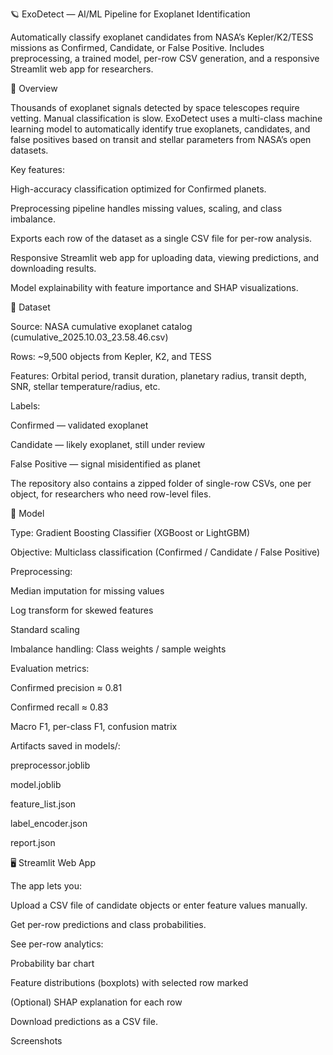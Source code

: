 🪐 ExoDetect — AI/ML Pipeline for Exoplanet Identification

Automatically classify exoplanet candidates from NASA’s Kepler/K2/TESS missions as Confirmed, Candidate, or False Positive.
Includes preprocessing, a trained model, per-row CSV generation, and a responsive Streamlit web app for researchers.

🚀 Overview

Thousands of exoplanet signals detected by space telescopes require vetting. Manual classification is slow.
ExoDetect uses a multi-class machine learning model to automatically identify true exoplanets, candidates, and false positives based on transit and stellar parameters from NASA’s open datasets.

Key features:

High-accuracy classification optimized for Confirmed planets.

Preprocessing pipeline handles missing values, scaling, and class imbalance.

Exports each row of the dataset as a single CSV file for per-row analysis.

Responsive Streamlit web app for uploading data, viewing predictions, and downloading results.

Model explainability with feature importance and SHAP visualizations.

📂 Dataset

Source: NASA cumulative exoplanet catalog (cumulative_2025.10.03_23.58.46.csv)

Rows: ~9,500 objects from Kepler, K2, and TESS

Features: Orbital period, transit duration, planetary radius, transit depth, SNR, stellar temperature/radius, etc.

Labels:

Confirmed — validated exoplanet

Candidate — likely exoplanet, still under review

False Positive — signal misidentified as planet

The repository also contains a zipped folder of single-row CSVs, one per object, for researchers who need row-level files.

🧠 Model

Type: Gradient Boosting Classifier (XGBoost or LightGBM)

Objective: Multiclass classification (Confirmed / Candidate / False Positive)

Preprocessing:

Median imputation for missing values

Log transform for skewed features

Standard scaling

Imbalance handling: Class weights / sample weights

Evaluation metrics:

Confirmed precision ≈ 0.81

Confirmed recall ≈ 0.83

Macro F1, per-class F1, confusion matrix

Artifacts saved in models/:

preprocessor.joblib

model.joblib

feature_list.json

label_encoder.json

report.json

🖥 Streamlit Web App

The app lets you:

Upload a CSV file of candidate objects or enter feature values manually.

Get per-row predictions and class probabilities.

See per-row analytics:

Probability bar chart

Feature distributions (boxplots) with selected row marked

(Optional) SHAP explanation for each row

Download predictions as a CSV file.

Screenshots
